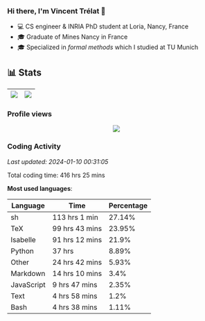 ### Hi there, I'm Vincent Trélat 👋

-   💻 CS engineer & INRIA PhD student at Loria, Nancy, France
-   🎓 Graduate of Mines Nancy in France
-   🎓 Specialized in _formal methods_ which I studied at TU Munich

## 📊 **Stats**

| <img align="center" src="https://readme-stats.clckblog.space/api?username=VTrelat&show_icons=true&include_all_commits=true&theme=tokyonight&hide_border=true" /> | <img align="center" src="https://readme-stats.clckblog.space/api/top-langs/?username=VTrelat&layout=compact&theme=tokyonight&hide_border=true" /> |
| ---------------------------------------------------------------------------------------------------------------------------------------------------------------- | ------------------------------------------------------------------------------------------------------------------------------------------------- |

### Profile views

<p align="center">
 <img src="https://profile-counter.glitch.me/VTrelat/count.svg" />
</p>

<!--automations-->
### Coding Activity
_Last updated: 2024-01-10 00:31:05_

Total coding time: 416 hrs 25 mins

**Most used languages**:

| Language | Time | Percentage |
| ------------- | ------------- | ------------- |
| sh | 113 hrs 1 min | 27.14% |
| TeX | 99 hrs 43 mins | 23.95% |
| Isabelle | 91 hrs 12 mins | 21.9% |
| Python | 37 hrs | 8.89% |
| Other | 24 hrs 42 mins | 5.93% |
| Markdown | 14 hrs 10 mins | 3.4% |
| JavaScript | 9 hrs 47 mins | 2.35% |
| Text | 4 hrs 58 mins | 1.2% |
| Bash | 4 hrs 38 mins | 1.11% |


